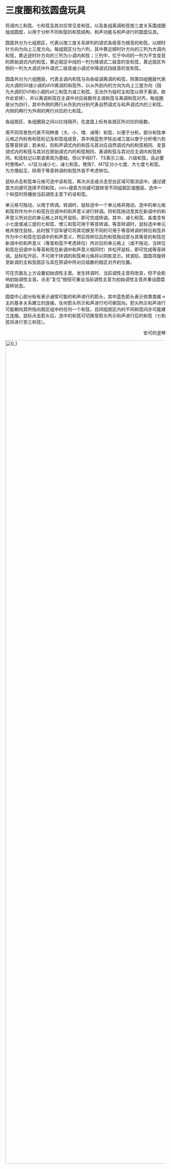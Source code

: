 # 三度圈和弦圆盘玩具

将调内三和弦、七和弦及其对应常见变和弦，以及各组离调和弦按三度关系围成圈组成圆盘，以用于分析不同和弦的和弦结构、和声功能与和声进行的圆盘玩具。

圆盘共分为七组扇区，代表以按三度关系排列的调式各级音为根音的和弦，以顺时针方向为向上三度方向。每组扇区分为六列，其中靠近顺时针方向的三列为大调内和弦，靠近逆时针方向的三列为小调内和弦；三列中，位于中间的一列为不含变音的原始调式内的和弦，靠近扇区中线的一列为降调式二级音的变和弦，靠近扇区外侧的一列为大调式中升调式二级音或小调式中降调式四级音的变和弦。

圆盘共分为六组圈层，代表主调内和弦与向各级调离调的和弦，除第四组圈层代表向大调的SII或小调的dVII离调的和弦外，以从外到内的方向为向上三度方向（因为大调的DVII和小调的sII三和弦为减三和弦，无法作为临时主和弦以用于离调，故作此安排），并以离调和弦在主调中对应级数将主调和弦与离调和弦对齐。每组圈层分为四行，其中外侧的两行从外到内分别代表自然调式与和声调式内的三和弦，内侧的两行为外侧的两行对应的七和弦。

各组扇区、各组圈层之间以红线隔开。在底盘上标有各扇区所对应的级数。

用不同背景色代表不同种类（大、小、增、减等）和弦，以便于分析。部分和弦单元格之内标有和弦标记及和弦组成音，其中用蓝色字标出减三度以便于分析增六和弦等音转调；若未标，则和声调式内的和弦与其对应自然调式内的和弦相同、变音调式内的和弦与其对应原始调式内的和弦相同、离调和弦与其对应主调内和弦相同。和弦标记以斯波索宾为基础，但以字母DT、TS表示三级、六级和弦，且必要时使用ø7、o7区分减小七、减七和弦，使用7、M7区分小七度、大七度七和弦。为方便起见，除用于等音转调的和弦外皆不考虑转位。

鼠标点击和弦单元格可选中该和弦，再次点击或点击空白区域可取消选中。通过键盘方向键可选择不同和弦，ctrl+键盘方向键可跳转至不同组扇区或圈层。选中一个和弦时将播放当前调性主音下的该和弦。

单元格可拖动，以用于转调。转调时，鼠标选中一个单元格并拖动，选中的单元格和弦将作为中介和弦在旧调中的和声意义进行转调。将和弦拖动至其在新调中的和声意义所对应的单元格上并松开鼠标，即可完成转调。其中，减七和弦、各类含有小七度或减三度的七和弦、增三和弦可用于等音转调。等音转调时，鼠标选中单元格并按住鼠标，此时按下回车键可将其切换至不同的可用于等音转调的转位和弦并作为中介和弦在旧调中的和声意义，然后将转位后的和弦拖动至与其等音的和弦在新调中的和声意义（等音和弦不考虑转位）所对应的单元格上（或不拖动，当转位和弦在旧调中与等音和弦在新调中和声意义相同时）并松开鼠标，即可完成等音转调。鼠标松开前，不可用于转调的和弦单元格将以阴影显示。转调后，圆盘将旋转至新调的主和弦扇区与其在原调中所对应级数的扇区对齐的位置。

可在页面左上方设置初始调性主音。发生转调时，当前调性主音将改变，但不会影响初始调性主音。点击“复位”按钮可重设当前调性主音为初始调性主音并重设圆盘旋转状态。

圆盘中心部分标有表示通常可能的和声进行的箭头，其中蓝色箭头表示依靠类属→主的基本关系建立的连接。任何箭头所示和声进行均可朝双向。箭头所示和声进行可能朝向其所指向扇区组中的任何一个和弦，且同组扇区内的不同和弦间亦可能建立连接。鼠标点击箭头后，选中的和弦可切换至箭头所示和声进行后的和弦（七和弦将进行至三和弦）。

<p align="right">安可的竖琴</p>

<img width="2894" height="2589" alt="0_1" src="https://github.com/user-attachments/assets/422bcb4f-fe5d-4732-9c06-508feb744fa1" />

